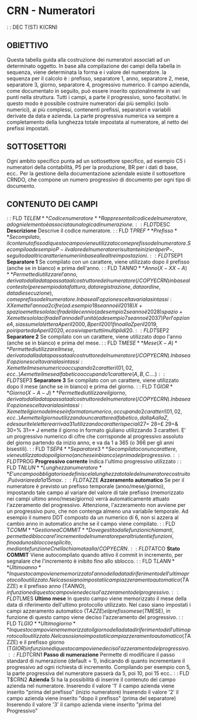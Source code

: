 # CRN - Numeratori
 :  : DEC T(ST) K(CRN)
## OBIETTIVO
Questa tabella guida alla costruzione dei numeratori associati ad un determinato oggetto.
In base alla compilazione dei campi della tabella in sequenza, viene determinata la forma e i valore del numeratore. la sequenza per il calcolo è : 
prefisso, separatore 1, anno, separatore 2, mese, separatore 3, giorno, separatore 4, progressivo numerico.
Il campo azienda, come documentato in seguito, può essere inserito opzionalmente in vari punti nella struttura.
Tutti i campi, a parte il progressivo, sono facoltativi. In questo modo è possibile costruire numeratori dai più semplici (solo numerici), ai più complessi, contenenti prefissi, separatori e variabili derivate da data e azienda.
La parte progressiva numerica va sempre a completamento della lunghezza totale impostata al numeratore, al netto dei prefissi impostati.
## SOTTOSETTORI
Ogni ambito specifico punta ad un sottosettore specifico, ad esempio C5 i numeratori della contabilità, P5 per la produzione, BR per i dati di base, ecc..
Per la gestione della documentazione aziendale esiste il sottosettore CRNDO, che compone un numero progressivo di documento per ogni tipo di documento.
## CONTENUTO DEI CAMPI
 :  : FLD T$ELEM **Codice numeratore**
Rappresenta il codice del numeratore, ad ogni elemento è associata una logica di numerazione.
 :  : FLD T$DESC **Descrizione**
Descrive il codice numeratore.
 :  : FLD T$PREF **Prefisso**
Se compilato, il contenuto fisso di questo campo viene utilizzato come prefisso del numeratore. Se compilo ad esempio P- il valore del numeratore risultante inizierà per P-, seguito da altri caratteri e numeri in base alle altre impostazioni.
 :  : FLD T$SEP1 **Separatore 1**
Se compilato con un carattere, viene utilizzato dopo il prefisso (anche se in bianco) e prima dell'anno.
 :  : FLD T$ANNO **Anno (X - XX - A )**
Permette di utilizzare l'anno, derivato dalla data passata al costruttore del numeratore (/COPY £CRN) in base al contesto (per esempio data fattura, data registrazione, data ordine, data di esecuzione), come prefisso del numeratore.
In base all'opzione scelta varia la sintassi : 
XX emette l'anno a 2 cifre (ad. esempio 18 se anno è il 2018)
X+spazio emette solo la cifra del decennio (ad esempio 2 se anno è 2028)
spazio+X emette solo la cifra dell'anno dell'unità (ad esempio 7 se anno è 2037)
Per l'opzione A, si assume la lettera A per il 2000, B per il 2001 fino alla Z per il 2019, poi riparte da A per il 2020, e cosi via per tutti i multipli di 20.
 :  : FLD T$SEP2 **Separatore 2**
Se compilato con un carattere, viene utilizzato dopo l'anno (anche se in bianco) e prima del mese.
 :  : FLD T$MESE **Mese (X-A)**
Permette di utilizzare il mese, derivato dalla data passata al costruttore del numeratore (/COPY £CRN).
In base all'opzione scelta varia la sintassi : 
X emette il mese numerico occupando 2 caratteri (01, 02, ecc..)
A emette il mese alfabetico occupando 1 carattere (A, B, C....)
 :  : FLD T$SEP3 **Separatore 3**
Se compilato con un carattere, viene utilizzato dopo il mese (anche se in bianco) e prima del giorno.
 :  : FLD T$GIOR **Giorno (X-A-J)**
Permette di utilizzare il giorno, derivato dalla data passata al costruttore del numeratore (/COPY £CRN).
In base all'opzione scelta varia la sintassi : 
X emette il giorno del mese in formato numerico, occupando 2 caratteri (01, 02, ecc..)
A emette il giorno utilizzando un carattere alfabetico, dalla A alla Z, ed esaurite le lettere arriva a 31 utilizzando caratteri speciali 27=$ 28=£ 29=& 30=% 31=*
J emette il giorno in formato giuliano utilizzando 3 caratteri. E' un progressivo numerico di cifre che corrisponde al progressivo assoluto del giorno partendo da inizio anno, e va da 1 a 365 (o 366 per gli anni bisestili).
 :  : FLD T$SEP4 **Separatore 3**
Se compilato con un carattere, viene utilizzato dopo il giorno (anche se in bianco) e prima del progressivo.
 :  : FLD T$PROG **Progressivo corrente**
Indica l'ultimo progressivo utilizzato
 :  : FLD T$NLUN **Lunghezza numeratore**
E' un campo obbligatorio e definisce la lunghezza totale del numeratore costruito. Può variare da 1 a 15 max.
 :  : FLD T$AZZE **Azzeramento automatico**
Se per il numeratore è previsto un prefisso temporale (anno/mese/giorno), impostando tale campo al variare del valore di tale prefisso (memorizzato nei campi ultimo anno/mese/giorno) verrà automaticamente attuato l'azzeramento del progressivo.
Attenzione, l'azzeramento non avviene per un progressivo puro, che non contenga almeno una variabile temporale.
Ad esempio il numero DDT composto da un numerico di 6, non si azzera al cambio anno in automatico anche se il campo viene compilato.
 :  : FLD T$COMM **Gestione a COMMIT**
Dove gestito dalle funzioni chiamanti, permette di bloccare l'incremento del numeratore per altri utenti e funzioni, fino ad uno sblocco esplicito, mediante funzione C nella chiamata alla /COPY £CRN.
 :  : FLD T$ATCO **Stato COMMIT**
Viene autocompilato quando attivo il commit in incremento, per segnalare che l'incremento è inibito fino allo sblocco.
 :  : FLD T$LANN **Ultimo anno**
In questo campo viene memorizzato l'anno della data di riferimento dell'ultimo protocollo utilizzato.
Nel caso siano impostati i campi azzeramento automatico (T$AZZE) e il prefisso anno (T$ANNO), in funzione di questo campo viene deciso l'azzeramento del progressivo.
 :  : FLD T$LMES **Ultimo mese**
In questo campo viene memorizzato il mese della data di riferimento dell'ultimo protocollo utilizzato.
Nel caso siano impostati i campi azzeramento automatico (T$AZZE) e il prefisso mese (T$MESE), in funzione di questo campo viene deciso l'azzeramento del progressivo.
 :  : FLD T$LGIO **Ultimo giorno**
In questo campo viene memorizzato il giorno della data di riferimento dell'ultimo protocollo utilizzato.
Nel caso siano impostati i campi azzeramento automatico (T$AZZE) e il prefisso giorno (T$GIOR) in funzione di questo campo viene deciso l'azzeramento del progressivo.
 :  : FLD T$CRN1 **Passo di numerazione**
Permette di modificare il passo standard di numerazione (default = 1), indicando di quanto incrementare il progressivo ad ogni richiesta di incremento.
Compilando per esempio con 5, la parte progressiva del numeratore passerà da 5, poi 10, poi 15 ecc..
 :  : FLD T$CRN2 **Azienda**
Si ha la possibilità di inserire il contenuto del campo azienda nel numeratore.
Inserendo il valore '1' il campo azienda viene inserito "prima del prefisso" (inizio numeratore)
Inserendo il valore '2' il campo azienda viene inserito "dopo il prefisso" (prima del separatore)
Inserendo il valore '3' il campo azienda viene inserito "prima del Progressivo"
